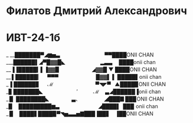 # Филатов Дмитрий Александрович
# ИВТ-24-1б
_ __███████▀◢▆▅▃ 　　　   　　 　　 ▀▀████ONII CHAN                                                                     
___██████▌◢▀█▓▓█◣   　　　　  　　▂▃▃　 ████onii chan                                                                       
__▐▐█████▍▌▐▓▓▉　　　　　  　◢▓▓█ ▼  ████ONII CHAN                                                                         
__ ▌██████▎　 ▀▀▀　　　　　　 　█▓▓▌ ▌ █████▌onii chan                                                                      
_▐ ██████▊　 ℳ 　　　　　　　　▀◥◤▀    ▲████▉ONII CHAN                                                                   
_▊ ███████◣ 　　　　　　  ′　　　ℳ　 ▃◢██████▐onii chan                                                                 
_ ▉ ████████◣ 　　　　 ▃、　　　　　◢███▊███ ONII CHAN                                                                    
_▉　 █████████▆▃　　　　　　　 ◢████▌ ███  onii chan                                                                     
_ ▉　 ████▋████▉▀◥▅▃▃▅▇███▐██▋　▐██ONII CHAN                                                                       
